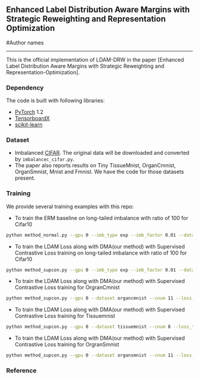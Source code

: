 ## Enhanced Label Distribution Aware Margins with Strategic Reweighting and Representation Optimization
#Author names
_________________

This is the official implementation of LDAM-DRW in the paper [Enhanced Label Distribution Aware Margins with Strategic Reweighting and Representation-Optimization].

### Dependency

The code is built with following libraries:

- [PyTorch](https://pytorch.org/) 1.2
- [TensorboardX](https://github.com/lanpa/tensorboardX)
- [scikit-learn](https://scikit-learn.org/stable/)

### Dataset

- Imbalanced [CIFAR](https://www.cs.toronto.edu/~kriz/cifar.html). The original data will be downloaded and converted by `imbalancec_cifar.py`.
- The paper also reports results on Tiny TissueMnist, OrganCmnist, OrganSmnist, Mnist and Fmnist. We have the code for those datasets present.

### Training 

We provide several training examples with this repo:

- To train the ERM baseline on long-tailed imbalance with ratio of 100 for Cifar10

```bash
python method_normal.py --gpu 0 --imb_type exp --imb_factor 0.01 --dataset cifar10 --cnum 10 --loss_type CE --train_rule None
```


- To train the LDAM Loss along with DMA(our method) with Supervised Contrastive Loss training on long-tailed imbalance with ratio of 100 for Cifar10

```bash
python method_supcon.py --gpu 0 --imb_type exp --imb_factor 0.01 --dataset cifar10 --cnum 10 --loss_type LDAM --train_rule DMA
```
- To train the LDAM Loss along with DMA(our method) with Supervised Contrastive Loss training for OrgranCmnist

```bash
python method_supcon.py --gpu 0 --dataset organcmnist --cnum 11 --loss_type LDAM --train_rule DMA
```
- To train the LDAM Loss along with DMA(our method) with Supervised Contrastive Loss training for Tissuemnist

```bash
python method_supcon.py --gpu 0 --dataset tissuemnist --cnum 8 --loss_type LDAM --train_rule DMA
```
- To train the LDAM Loss along with DMA(our method) with Supervised Contrastive Loss training for OrgranSmnist

```bash
python method_supcon.py --gpu 0 --dataset organsmnist --cnum 11 --loss_type LDAM --train_rule DMA
```
### Reference

